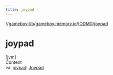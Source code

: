 ```yaml
---
title: joypad -
---
```

//[gameboy-lib](../../index.md)/[gameboy.memory.io](../index.md)/[IODMG](index.md)/[joypad](joypad.md)



# joypad  
[jvm]  
Content  
val [joypad](joypad.md): [Joypad](../-joypad/index.md)  




